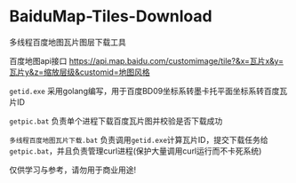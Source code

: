 # BaiduMap-Tiles-Download
多线程百度地图瓦片图层下载工具

百度地图api接口 https://api.map.baidu.com/customimage/tile?&x=瓦片x&y=瓦片y&z=缩放层级&customid=地图风格

`getid.exe` 采用golang编写，用于百度BD09坐标系转墨卡托平面坐标系转百度瓦片ID

`getpic.bat` 负责单个进程下载百度瓦片图并校验是否下载成功

`多线程百度地图瓦片下载.bat` 负责调用`getid.exe`计算瓦片ID，提交下载任务给`getpic.bat`，并且负责管理curl进程(保护大量调用curl运行而不卡死系统)

仅供学习与参考，请勿用于商业用途!
